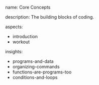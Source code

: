 name: Core Concepts

description: The building blocks of coding.

aspects:
  - introduction
  - workout

insights:
  - programs-and-data
  - organizing-commands
  - functions-are-programs-too
  - conditions-and-loops
